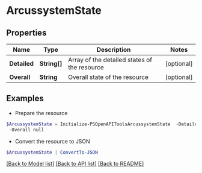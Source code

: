 # ArcussystemState
## Properties

Name | Type | Description | Notes
------------ | ------------- | ------------- | -------------
**Detailed** | **String[]** | Array of the detailed states of the resource | [optional] 
**Overall** | **String** | Overall state of the resource | [optional] 

## Examples

- Prepare the resource
```powershell
$ArcussystemState = Initialize-PSOpenAPIToolsArcussystemState  -Detailed null `
 -Overall null
```

- Convert the resource to JSON
```powershell
$ArcussystemState | ConvertTo-JSON
```

[[Back to Model list]](../README.md#documentation-for-models) [[Back to API list]](../README.md#documentation-for-api-endpoints) [[Back to README]](../README.md)

